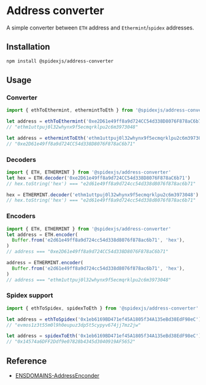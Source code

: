 # Address converter

A simple converter between `ETH` address and `Ethermint`/`spidex` addresses.

## Installation

```sh
npm install @spidexjs/address-converter
```

## Usage

### Converter

```ts
import { ethToEthermint, ethermintToEth } from '@spidexjs/address-converter'

let address = ethToEthermint('0xe2D61e49ff8a9d724CC54d338D8076F878aC6b71')
// "ethm1uttpuj0l32whynx9f5ecmqrklpu2c6m3973048"

let address = ethermintToEth('ethm1uttpuj0l32whynx9f5ecmqrklpu2c6m3973048')
// "0xe2D61e49ff8a9d724CC54d338D8076F878aC6b71"
```

### Decoders

```ts
import { ETH, ETHERMINT } from '@spidexjs/address-converter'
let hex = ETH.decoder('0xe2D61e49ff8a9d724CC54d338D8076F878aC6b71')
// hex.toString('hex') === "e2d61e49ff8a9d724cc54d338d8076f878ac6b71"

hex = ETHERMINT.decoder('ethm1uttpuj0l32whynx9f5ecmqrklpu2c6m3973048')
// hex.toString('hex') === "e2d61e49ff8a9d724cc54d338d8076f878ac6b71"
```

### Encoders

```ts
import { ETH, ETHERMINT } from '@spidexjs/address-converter'
let address = ETH.encoder(
  Buffer.from('e2d61e49ff8a9d724cc54d338d8076f878ac6b71', 'hex'),
)
// address === "0xe2D61e49ff8a9d724CC54d338D8076F878aC6b71"

address = ETHERMINT.encoder(
  Buffer.from('e2d61e49ff8a9d724cc54d338d8076f878ac6b71', 'hex'),
)
// address === "ethm1uttpuj0l32whynx9f5ecmqrklpu2c6m3973048"
```

### Spidex support

```ts
import { ethToSpidex, spidexToEth } from '@spidexjs/address-converter'

let address = ethToSpidex('0x1eb6169BD471ef45A1805f34A135eBd38EdF98eC')
// "evmos1z3t55m0l9h0eupuz3dp5t5cypyv674jj7mz2jw"

let address = spidexToEth('0x1eb6169BD471ef45A1805f34A135eBd38EdF98eC')
// "0x14574a6DFF2Ddf9e07828b4345d3040919AF5652"
```

## Reference

- [ENSDOMAINS-AddressEnconder](https://github.com/ensdomains/address-encoder)
